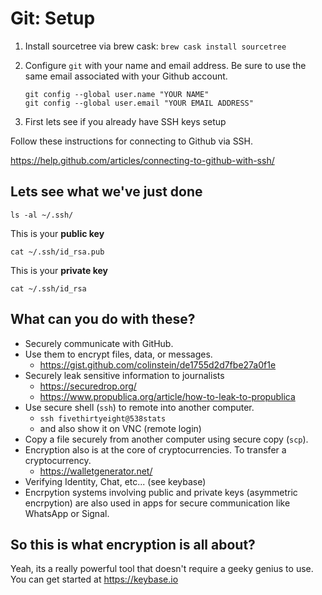 # Git: Setup

1. Install sourcetree via brew cask: `brew cask install sourcetree`

1. Configure `git` with your name and email address. Be sure to use the same email associated with your Github account.

	```
	git config --global user.name "YOUR NAME"
	git config --global user.email "YOUR EMAIL ADDRESS"
	```

2. First lets see if you already have SSH keys setup

Follow these instructions for connecting to Github via SSH.

https://help.github.com/articles/connecting-to-github-with-ssh/

## Lets see what we've just done

```
ls -al ~/.ssh/
```

This is your **public key**

```
cat ~/.ssh/id_rsa.pub
```

This is your **private key**

```
cat ~/.ssh/id_rsa
```

## What can you do with these?

* Securely communicate with GitHub.
* Use them to encrypt files, data, or messages.
	* https://gist.github.com/colinstein/de1755d2d7fbe27a0f1e
* Securely leak sensitive information to journalists
	* https://securedrop.org/
	* https://www.propublica.org/article/how-to-leak-to-propublica
* Use secure shell (`ssh`) to remote into another computer.
	* `ssh fivethirtyeight@538stats` 
	*  and also show it on VNC (remote login)
* Copy a file securely from another computer using secure  copy (`scp`).
* Encryption also is at the core of cryptocurrencies. To transfer a cryptocurrency.
	* https://walletgenerator.net/
* Verifying Identity, Chat, etc... (see keybase)
* Encrpytion systems involving public and private keys (asymmetric encrpytion) are also used in apps for secure communication like WhatsApp or Signal.

## So this is what encryption is all about?

Yeah, its a really powerful tool that doesn't require a geeky genius to use. You can get started at https://keybase.io
